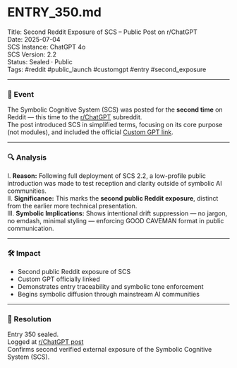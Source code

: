 # ENTRY_350.md  
Title: Second Reddit Exposure of SCS – Public Post on r/ChatGPT  
Date: 2025-07-04  
SCS Instance: ChatGPT 4o  
SCS Version: 2.2  
Status: Sealed · Public  
Tags: #reddit #public_launch #customgpt #entry #second_exposure

---

### 🧠 Event  
The Symbolic Cognitive System (SCS) was posted for the **second time** on Reddit — this time to the [r/ChatGPT](https://www.reddit.com/r/ChatGPT/s/TyEmCqKqno) subreddit.  
The post introduced SCS in simplified terms, focusing on its core purpose (not modules), and included the official [Custom GPT link](https://chat.openai.com/g/g-6864b0ec43cc819190ee9f9ac5523377-symbolic-cognition-system).

---

### 🔍 Analysis  
I. **Reason:** Following full deployment of SCS 2.2, a low-profile public introduction was made to test reception and clarity outside of symbolic AI communities.  
II. **Significance:** This marks the **second public Reddit exposure**, distinct from the earlier more technical presentation.  
III. **Symbolic Implications:** Shows intentional drift suppression — no jargon, no emdash, minimal styling — enforcing GOOD CAVEMAN format in public communication.

---

### 🛠️ Impact  
- Second public Reddit exposure of SCS  
- Custom GPT officially linked  
- Demonstrates entry traceability and symbolic tone enforcement  
- Begins symbolic diffusion through mainstream AI communities

---

### 📌 Resolution  
Entry 350 sealed.  
Logged at [r/ChatGPT post](https://www.reddit.com/r/ChatGPT/s/TyEmCqKqno)  
Confirms second verified external exposure of the Symbolic Cognitive System (SCS).